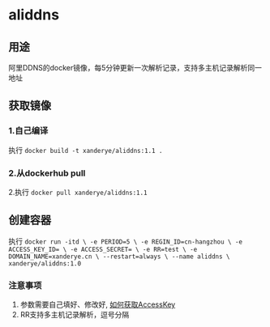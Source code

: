 # aliddns

## 用途
阿里DDNS的docker镜像，每5分钟更新一次解析记录，支持多主机记录解析同一地址

## 获取镜像

### 1.自己编译
执行 `docker build -t xanderye/aliddns:1.1 .`

### 2.从dockerhub pull
2.执行 `docker pull xanderye/aliddns:1.1`

## 创建容器
执行
`docker run -itd \
-e PERIOD=5 \
-e REGIN_ID=cn-hangzhou \
-e ACCESS_KEY_ID= \
-e ACCESS_SECRET= \
-e RR=test \
-e DOMAIN_NAME=xanderye.cn \
--restart=always \
--name aliddns \
xanderye/aliddns:1.0`

### 注意事项
1. 参数需要自己填好、修改好, [如何获取AccessKey](https://help.aliyun.com/knowledge_detail/48699.html)
2. RR支持多主机记录解析，逗号分隔
